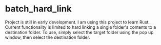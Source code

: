 # batch_hard_link

Project is still in early development. I am using this project to learn Rust. Current functionality is limited to hard linking a single folder's contents to a destination folder.
To use, simply select the target folder using the pop up window, then select the destination folder.
